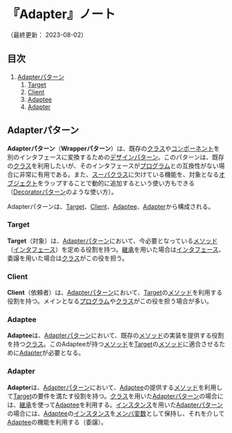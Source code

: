 # 『Adapter』ノート

（最終更新： 2023-08-02）


## 目次

1. [Adapterパターン](#adapterパターン)
	1. [Target](#target)
	1. [Client](#client)
	1. [Adaptee](#adaptee)
	1. [Adapter](#adapter)


## Adapterパターン

**Adapterパターン**（**Wrapperパターン**）は、既存の[クラス](../../../../programming/_/chapters/object_oriented.md#クラス)や[コンポーネント](../../../../computer/software/_/chapters/package.md#コンポーネント)を別のインタフェースに変換するための[デザインパターン](./design_pattern.md#デザインパターン)。このパターンは、既存の[クラス](../../../../programming/_/chapters/object_oriented.md#クラス)を利用したいが、そのインタフェースが[プログラム](../../../../programming/_/chapters/programming.md#プログラム)との互換性がない場合に非常に有用である。また、[スーパクラス](../../../../programming/_/chapters/object_oriented.md#親クラス)に欠けている機能を、対象となる[オブジェクト](../../../../programming/_/chapters/object_oriented.md#オブジェクト)をラップすることで動的に追加するという使い方もできる（[Decoratorパターン](./decorator.md#decoratorパターン)のような使い方）。

Adapterパターンは、[Target](#target)、[Client](#client)、[Adaptee](#adaptee)、[Adapter](#adapter)から構成される。

### Target

**Target**（対象）は、[Adapterパターン](#adapterパターン)において、今必要となっている[メソッド](../../../../programming/_/chapters/object_oriented.md#メソッド)（[インタフェース](../../../../programming/_/chapters/object_oriented.md#インタフェース)）を定める役割を持つ。[継承](../../../../programming/_/chapters/object_oriented.md#継承)を用いた場合は[インタフェース](../../../../programming/_/chapters/object_oriented.md#インタフェース)、委譲を用いた場合は[クラス](../../../../programming/_/chapters/object_oriented.md#クラス)がこの役を担う。

### Client

**Client**（依頼者）は、[Adapterパターン](#adapterパターン)において、[Target](#target)の[メソッド](../../../../programming/_/chapters/object_oriented.md#メソッド)を利用する役割を持つ。メインとなる[プログラム](../../../../programming/_/chapters/programming.md#プログラム)や[クラス](../../../../programming/_/chapters/object_oriented.md#クラス)がこの役を担う場合が多い。

### Adaptee

**Adaptee**は、[Adapterパターン](#adapterパターン)において、既存の[メソッド](../../../../programming/_/chapters/object_oriented.md#メソッド)の実装を提供する役割を持つ[クラス](../../../../programming/_/chapters/object_oriented.md#クラス)。このAdapteeが持つ[メソッド](../../../../programming/_/chapters/object_oriented.md#メソッド)を[Target](#target)の[メソッド](../../../../programming/_/chapters/object_oriented.md#メソッド)に適合させるために[Adapter](#adapter)が必要となる。

### Adapter

**Adapter**は、[Adapterパターン](#adapterパターン)において、[Adaptee](#adaptee)の提供する[メソッド](../../../../programming/_/chapters/object_oriented.md#メソッド)を利用して[Target](#target)の要件を満たす役割を持つ。[クラス](../../../../programming/_/chapters/object_oriented.md#クラス)を用いた[Adapterパターン](#adapterパターン)の場合には、[継承](../../../../programming/_/chapters/object_oriented.md#継承)を使って[Adaptee](#adaptee)を利用する。[インスタンス](../../../../programming/_/chapters/object_oriented.md#インスタンス)を用いた[Adapterパターン](#adapterパターン)の場合には、[Adaptee](#adaptee)の[インスタンス](../../../../programming/_/chapters/object_oriented.md#インスタンス)を[メンバ変数](../../../../programming/_/chapters/object_oriented.md#プロパティ)として保持し、それを介して[Adaptee](#adaptee)の機能を利用する（委譲）。
